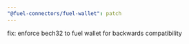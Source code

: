 ```yaml
---
"@fuel-connectors/fuel-wallet": patch
---
```


fix: enforce bech32 to fuel wallet for backwards compatibility
